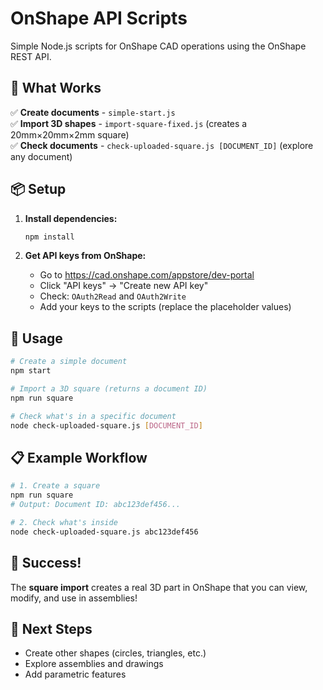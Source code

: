 # OnShape API Scripts

Simple Node.js scripts for OnShape CAD operations using the OnShape REST API.

## 🚀 What Works

✅ **Create documents** - `simple-start.js`  
✅ **Import 3D shapes** - `import-square-fixed.js` (creates a 20mm×20mm×2mm square)  
✅ **Check documents** - `check-uploaded-square.js [DOCUMENT_ID]` (explore any document)

## 📦 Setup

1. **Install dependencies:**
   ```bash
   npm install
   ```

2. **Get API keys from OnShape:**
   - Go to https://cad.onshape.com/appstore/dev-portal
   - Click "API keys" → "Create new API key"  
   - Check: `OAuth2Read` and `OAuth2Write`
   - Add your keys to the scripts (replace the placeholder values)

## 🎯 Usage

```bash
# Create a simple document
npm start

# Import a 3D square (returns a document ID)
npm run square

# Check what's in a specific document
node check-uploaded-square.js [DOCUMENT_ID]
```

## 📋 Example Workflow

```bash
# 1. Create a square
npm run square
# Output: Document ID: abc123def456...

# 2. Check what's inside
node check-uploaded-square.js abc123def456
```

## 🎉 Success!

The **square import** creates a real 3D part in OnShape that you can view, modify, and use in assemblies!

## 🔑 Next Steps

- Create other shapes (circles, triangles, etc.)
- Explore assemblies and drawings
- Add parametric features 